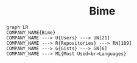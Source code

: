 <h1 align="center">Bime</h1>

```mermaid
graph LR
COMPANY_NAME{Bime}
COMPANY_NAME ---> U{Users} ---> UN[21]
COMPANY_NAME ---> R{Repositories} ---> RN[189]
COMPANY_NAME ---> G{Gists} ---> GN[6]
COMPANY_NAME ---> ML{Most Used<br>Languages}
```
